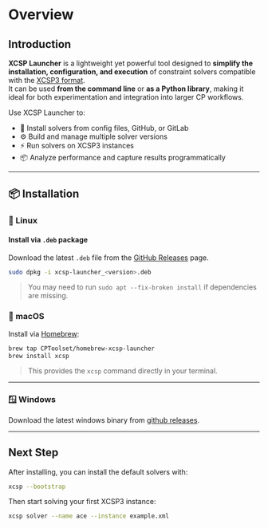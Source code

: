 # Overview

## Introduction

**XCSP Launcher** is a lightweight yet powerful tool designed to **simplify the installation, configuration, and execution** of constraint solvers compatible with the [XCSP3 format](https://xcsp.org).  
It can be used **from the command line** or **as a Python library**, making it ideal for both experimentation and integration into larger CP workflows.

Use XCSP Launcher to:

- 🧩 Install solvers from config files, GitHub, or GitLab
- ⚙️ Build and manage multiple solver versions
- ⚡ Run solvers on XCSP3 instances
- 📦 Analyze performance and capture results programmatically

---

## 📦 Installation

### 🐧 Linux

#### Install via `.deb` package

Download the latest `.deb` file from the [GitHub Releases](https://github.com/CPToolset/xcsp-launcher/releases) page.

```bash
sudo dpkg -i xcsp-launcher_<version>.deb
```

> You may need to run `sudo apt --fix-broken install` if dependencies are missing.

### 🍏 macOS

Install via [Homebrew](https://brew.sh):

```bash
brew tap CPToolset/homebrew-xcsp-launcher
brew install xcsp
```

> This provides the `xcsp` command directly in your terminal.

---

### 🪟 Windows

Download the latest windows binary from [github releases](https://github.com/CPToolset/XCSP-Launcher/releases/). 

---

## Next Step

After installing, you can install the default solvers with:

```bash
xcsp --bootstrap
```

Then start solving your first XCSP3 instance:

```bash
xcsp solver --name ace --instance example.xml
```
